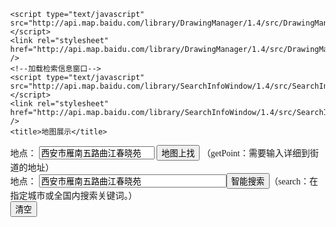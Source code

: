 <!DOCTYPE html>
<html>
<head>
	<meta http-equiv="Content-Type" content="text/html; charset=utf-8" />
	<meta name="viewport" content="initial-scale=1.0, user-scalable=no" />
	<style type="text/css">
	body, html,#allmap {width: 100%;height: 100%;overflow: hidden;margin:0;font-family:"微软雅黑";}
	</style>
	<script type="text/javascript" src="http://api.map.baidu.com/api?v=1.4"></script>
	<script type="text/javascript" src="http://api.map.baidu.com/library/DistanceTool/1.2/src/DistanceTool_min.js"></script>

	<script type="text/javascript" src="http://api.map.baidu.com/library/DrawingManager/1.4/src/DrawingManager_min.js"></script>
	<link rel="stylesheet" href="http://api.map.baidu.com/library/DrawingManager/1.4/src/DrawingManager_min.css" />
	<!--加载检索信息窗口-->
	<script type="text/javascript" src="http://api.map.baidu.com/library/SearchInfoWindow/1.4/src/SearchInfoWindow_min.js"></script>
	<link rel="stylesheet" href="http://api.map.baidu.com/library/SearchInfoWindow/1.4/src/SearchInfoWindow_min.css" />
	<title>地图展示</title>
</head>
<body>
    <label >地点：</label>
  <input id="where" name="where" type="text" value="西安市雁南五路曲江春晓苑">
  <input type="button" value="地图上找" onClick="sear();" />
  （getPoint：需要输入详细到街道的地址）</br>
  <label >地点：</label>
<input style="width:300px;" type="text" value="西安市雁南五路曲江春晓苑" id="keyword_1" /><input value="智能搜索" type="button" onclick="fun_search();" />（search：在指定城市或全国内搜索关键词。）</br>
<input type="button" value="清空" onclick="clearAllData()" />
	<div id="allmap" style="overflow:hidden;zoom:1;position:relative;">	
		<div id="map" style="height:100%;-webkit-transition: all 0.5s ease-in-out;transition: all 0.5s ease-in-out;"></div>
	</div>
	<script type="text/javascript">
	// 百度地图API功能
    var map = new BMap.Map("allmap");    // 创建Map实例
	map.centerAndZoom(new BMap.Point(116.404, 39.915), 11);  // 初始化地图,设置中心点坐标和地图级别
	map.addControl(new BMap.MapTypeControl());   //添加地图类型控件
	map.setCurrentCity("北京");          // 设置地图显示的城市 此项是必须设置的
	var myDis = new BMapLib.DistanceTool(map);
	map.enableScrollWheelZoom(true);     //开启鼠标滚轮缩放
	map.addControl(new BMap.NavigationControl());
    var overlays = [];
	var overlaycomplete = function(e){
        overlays.push(e.overlay);
        map.addOverlay(e.overlay);
        e.overlay.addEventListener("click",overlay_style);
    };

    function overlay_style(e){
		var p = e.target;
		if(p instanceof BMap.Marker){
			alert("该覆盖物是点，点的坐标是：" + p.getPosition().lng + "," + p.getPosition().lat);   
		}else if(p instanceof BMap.Circle){
			alert("该覆盖物是圆，圆的半径是：" + p.getRadius() + "，圆的中心点坐标是：" + p.getCenter().lng + "," + p.getCenter().lat);   
		}else if(p instanceof BMap.Polyline){
			alert("该覆盖物是折线，所画点的个数是：" + p.getPath().length);   
		}else{
			alert("无法获知该覆盖物类型");
		}
	}	

    var styleOptions = {
        strokeColor:"red",    //边线颜色。
        fillColor:"red",      //填充颜色。当参数为空时，圆形将没有填充效果。
        strokeWeight: 3,       //边线的宽度，以像素为单位。
        strokeOpacity: 0.8,	   //边线透明度，取值范围0 - 1。
        fillOpacity: 0.6,      //填充的透明度，取值范围0 - 1。
        strokeStyle: 'solid' //边线的样式，solid或dashed。
    }
    //实例化鼠标绘制工具
    var drawingManager = new BMapLib.DrawingManager(map, {
        isOpen: false, //是否开启绘制模式
        enableDrawingTool: true, //是否显示工具栏
        drawingToolOptions: {
            anchor: BMAP_ANCHOR_TOP_RIGHT, //位置
            offset: new BMap.Size(5, 5), //偏离值
        },
        circleOptions: styleOptions, //圆的样式
        polylineOptions: styleOptions, //线的样式
        polygonOptions: styleOptions, //多边形的样式
        rectangleOptions: styleOptions //矩形的样式
    });  
	 //添加鼠标绘制工具监听事件，用于获取绘制结果
    drawingManager.addEventListener('overlaycomplete', overlaycomplete);
    function clearAll() {
		for(var i = 0; i < overlays.length; i++){
            map.removeOverlay(overlays[i]);
        }
        overlays.length = 0   
    }

    function clearAllData() {
		map.clearOverlays();
	}

	var myGeo = new BMap.Geocoder();
	function sear(){
		var city = document.getElementById('where').value;
		if(city != ""){
			myGeo.getPoint(city, function(point){
      if (point) {
        map.centerAndZoom(point, 15);
        map.addOverlay(new BMap.Marker(point));
      }
    }, "全国");
		}
	}

	var options = {renderOptions: {map: map, panel: "results"}};
    var myLocalsearch = new BMap.LocalSearch(map,options);
     //模糊查询search方法
    function fun_search(){
        var value_keyword_1 = document.getElementById("keyword_1").value;
        myLocalsearch.search(value_keyword_1);
    }
</script>
</body>
